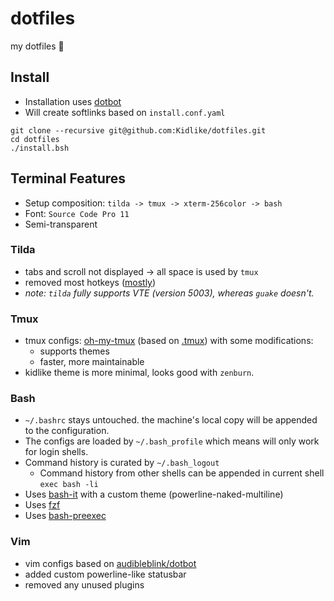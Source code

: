 # dotfiles
my dotfiles 🤙

## Install
* Installation uses [dotbot](https://github.com/anishathalye/dotbot)
* Will create softlinks based on `install.conf.yaml`
```
git clone --recursive git@github.com:Kidlike/dotfiles.git
cd dotfiles
./install.bsh
```

## Terminal Features
* Setup composition: `tilda -> tmux -> xterm-256color -> bash`
* Font: `Source Code Pro 11`
* Semi-transparent

### Tilda
* tabs and scroll not displayed -> all space is used by `tmux`
* removed most hotkeys ([mostly](https://github.com/lanoxx/tilda/issues/288))
* _note: `tilda` fully supports VTE (version 5003), whereas `guake` doesn't._

### Tmux
* tmux configs: [oh-my-tmux](https://github.com/Kidlike/oh-my-tmux) (based on [.tmux](https://github.com/gpakosz/.tmux)) with some modifications:
  * supports themes
  * faster, more maintainable
* kidlike theme is more minimal, looks good with `zenburn`.

### Bash
* `~/.bashrc` stays untouched. the machine's local copy will be appended to the configuration.
* The configs are loaded by `~/.bash_profile` which means will only work for login shells.
* Command history is curated by `~/.bash_logout`
  * Command history from other shells can be appended in current shell `exec bash -li`
* Uses [bash-it](https://github.com/Kidlike/bash-it) with a custom theme (powerline-naked-multiline)
* Uses [fzf](https://github.com/junegunn/fzf)
* Uses [bash-preexec](https://github.com/rcaloras/bash-preexec)

### Vim
* vim configs based on [audibleblink/dotbot](https://github.com/audibleblink/dotbot)
* added custom powerline-like statusbar
* removed any unused plugins
